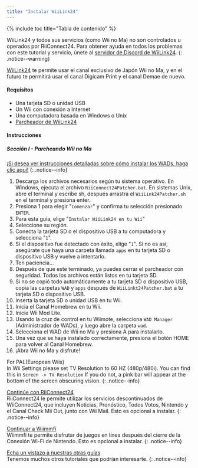 ```yaml
---
title: "Instalar WiiLink24"
---
```


{% include toc title="Tabla de contenido" %}

WiiLink24 y todos sus servicios (como Wii no Ma) no son controlados u operados por RiiConnect24. Para obtener ayuda en todos los problemas con este tutorial y servicio, únete al [servidor de Discord de WiiLink24](https://discord.gg/n4ta3w6).
{: .notice--warning}

[WiiLink24](https://wiilink24.com/) te permite usar el canal exclusivo de Japón Wii no Ma, y en el futuro te permitirá usar el canal Digicam Print y el canal Demae de nuevo.

#### Requisitos

* Una tarjeta SD o unidad USB
* Un Wii con conexión a Internet
* Una computadora basada en Windows o Unix
* [Parcheador de WiiLink24](https://github.com/WiiLink24/WiiLink24-Patcher/releases)

#### Instrucciones

##### Sección I - Parcheando Wii no Ma

[¡Si desea ver instrucciones detalladas sobre cómo instalar los WADs, haga clic aquí!](wiimodlite)
{: .notice--info}

1. Descarga los archivos necesarios según tu sistema operativo. En Windows, ejecuta el archivo `RiiConnect24Patcher.bat`. En sistemas Unix, abre el terminal y escribe sh, después arrastra el `WiiLink24Patcher.sh` en el terminal y presiona enter.
2. Presiona 1 para elegir "`Comenzar`" y confirma tu selección presionado `ENTER`.
3. Para esta guía, elige "`Instalar WiiLink24 en tu Wii`"
4. Seleccione su región.
5. Conecta la tarjeta SD o el dispositivo USB a tu computadora y selecciona "`1`".
6. Si el dispositivo fue detectado con éxito, elige "`1`". Si no es así, asegúrate que haya una carpeta llamada `apps` en tu tarjeta SD o dispositivo USB y vuelve a intentarlo.
7. Ten paciencia...
8. Después de que este terminado, ya puedes cerrar el parcheador con seguridad. Todos los archivos están listos en tu tarjeta SD.
9. Si no se copió todo automáticamente a tu tarjeta SD o dispositivo USB, copia las carpetas `WAD` y `apps` después de `WiiLinkt24Patcher.bat` a tu tarjeta SD o dispositivo USB.
10. Inserta la tarjeta SD o unidad USB en tu Wii.
11. Inicia el Canal Homebrew en tu Wii.
12. Inicie Wii Mod Lite.
13. Usando la cruz de control en tu Wiimote, selecciona `WAD Manager` (Administrador de WADs), y luego abre la carpeta `wad`.
14. Selecciona el WAD de Wii no Ma y presiona A para instalarlo.
15. Una vez que se haya instalado correctamente, presiona el botón HOME para volver al Canal Homebrew.
16. ¡Abra Wii no Ma y disfrute!

For PAL(European Wiis)<br> In Wii Settings please set TV Resolution to 60 HZ (480p/480i). You can find this in `Screen -> TV Resolution` If you do not, a pink bar will appear at the bottom of the screen obscuring vision.
{: .notice--info}

[ Continúe con RiiConnect24 ](riiconnect24) <br> RiiConnect24 le permite utilizar los servicios descontinuados de WiiConnect24, que incluyen Noticias, Pronóstico, Todos Votos, Nintendo y el Canal Check Mii Out, junto con Wii Mail. Esto es opcional a instalar.
{: .notice--info}

[Continuar a Wiimmfi](wiimmfi)<br> Wiimmfi te permite disfrutar de juegos en línea después del cierre de la Conexión Wi-Fi de Nintendo. Esto es opcional a instalar.
{: .notice--info}

[Echa un vistazo a nuestras otras guías](site-navigation)<br> Tenemos muchos otros tutoriales que podrían interesarte.
{: .notice--info}
